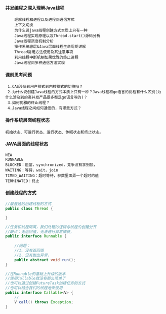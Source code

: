 #### 并发编程之深入理解Java线程

```text
    理解线程和进程以及进程间通信方式
    上下文切换
    为什么说java线程创建方式本质上只有一种
    Java线程实现原理以及Thread.start()源码分析
    Java线程调度机制分析
    操作系统底层&Java层面线程生命周期详解
    Thread常用方法使用及其注意事项
    利用线程中断机制如果优雅的终止进程
    Java线程间多种通信方法实现
```

#### 课前思考问题

```text
 1.CAS涉及到用户模式到内核模式的切换吗？ 
 2.为什么说创建Java线程的方式本质上只有一种？Java线程和go语言的协程有什么区别(为什么涉及到的高并发产品很多都是go语言写的)？ 
 3.如何优雅的终止线程？
 4.Java线程之间如何通信的，有哪些方式？
```

#### 操作系统层面线程状态

```text
初始状态、可运行状态、运行状态、休眠状态和终止状态。
```

#### JAVA层面的线程状态

```text
NEW
RUNNABLE
BLOCKED：阻塞，synchronized，竞争没有拿到锁，
WAITING：等待，wait，join
TIMED_WAITING：超时等待，参数里面弄一个超时的值
TERMINATED：终止
```

#### 创建线程的方式
````java
//最普通的创建线程的方式
public class Thread {

}

//任务和线程隔离，我们处理的逻辑与线程的创建分开
//缺点：无返回值，无法进行异常捕获，
public interface Runnable {
    
    //问题：
    //1、没有返回值
    //2、没有抛出异常，
    public abstract void run();
}

//在Runnable的基础上升级的版本
//使用Callable就没有那么简单了
//也可以通过创建FutureTask创建任务的方式
//也可以结合我们的线程池来使用
public interface Callable<V> {
    //
    V call() throws Exception;
}
````